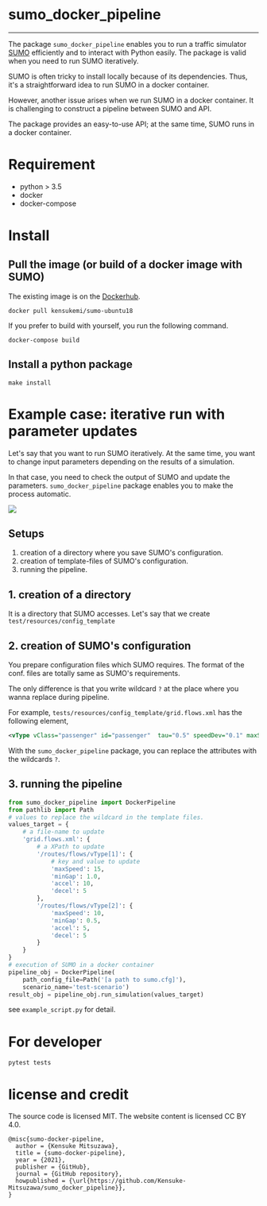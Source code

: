 # sumo_docker_pipeline
- - -

The package `sumo_docker_pipeline` enables you to run a traffic simulator [SUMO](https://sumo.dlr.de/docs/index.html) efficiently 
and to interact with Python easily. 
The package is valid when you need to run SUMO iteratively.

SUMO is often tricky to install locally because of its dependencies. 
Thus, it's a straightforward idea to run SUMO in a docker container.

However, another issue arises when we run SUMO in a docker container. 
It is challenging to construct a pipeline between SUMO and API.

The package provides an easy-to-use API; 
at the same time, 
SUMO runs in a docker container.

# Requirement

- python > 3.5
- docker 
- docker-compose

# Install

## Pull the image (or build of a docker image with SUMO)

The existing image is on the [Dockerhub](https://hub.docker.com/repository/docker/kensukemi/sumo-ubuntu18).

```shell
docker pull kensukemi/sumo-ubuntu18
```

If you prefer to build with yourself, you run the following command.

```shell
docker-compose build 
```

## Install a python package

```shell
make install
```

# Example case: iterative run with parameter updates

Let's say that you want to run SUMO iteratively.
At the same time, you want to change input parameters depending on the results of a simulation. 

In that case, you need to check the output of SUMO and update the parameters.
`sumo_docker_pipeline` package enables you to make the process automatic.

[![](https://user-images.githubusercontent.com/1772712/119264146-34563500-bbe2-11eb-9288-2e4e841ff803.png)]()

## Setups

1. creation of a directory where you save SUMO's configuration.
2. creation of template-files of SUMO's configuration.
3. running the pipeline.

## 1. creation of a directory

It is a directory that SUMO accesses.
Let's say that we create `test/resources/config_template`

## 2. creation of SUMO's configuration

You prepare configuration files which SUMO requires.
The format of the conf. files are totally same as SUMO's requirements.

The only difference is that you write wildcard `?` at the place where you wanna replace during pipeline.

For example, `tests/resources/config_template/grid.flows.xml` has the following element,

```xml
<vType vClass="passenger" id="passenger"  tau="0.5" speedDev="0.1" maxSpeed="?" minGap="?" accel="?" decel="?" latAlignment="center" />
```

With the `sumo_docker_pipeline` package, you can replace the attributes with the wildcards `?`.

## 3. running the pipeline

```python
from sumo_docker_pipeline import DockerPipeline
from pathlib import Path
# values to replace the wildcard in the template files.
values_target = {
    # a file-name to update
    'grid.flows.xml': {
        # a XPath to update
        '/routes/flows/vType[1]': {
            # key and value to update
            'maxSpeed': 15,
            'minGap': 1.0,
            'accel': 10,
            'decel': 5
        },
        '/routes/flows/vType[2]': {
            'maxSpeed': 10,
            'minGap': 0.5,
            'accel': 5,
            'decel': 5
        }
    }
}
# execution of SUMO in a docker container
pipeline_obj = DockerPipeline(
    path_config_file=Path('[a path to sumo.cfg]'),
    scenario_name='test-scenario')
result_obj = pipeline_obj.run_simulation(values_target)
```

see `example_script.py` for detail.


# For developer

```shell
pytest tests
```

# license and credit

The source code is licensed MIT. The website content is licensed CC BY 4.0.


```
@misc{sumo-docker-pipeline,
  author = {Kensuke Mitsuzawa},
  title = {sumo-docker-pipeline},
  year = {2021},
  publisher = {GitHub},
  journal = {GitHub repository},
  howpublished = {\url{https://github.com/Kensuke-Mitsuzawa/sumo_docker_pipeline}},
}
```